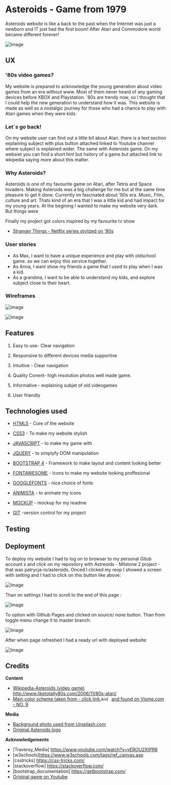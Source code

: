 # Asteroids - Game from 1979

Asteroids website is like a back to the past when the Internet was just a newborn and IT just had the first boom! After Atari and Commodore world became different forever! 

<p><img alt="Image" title="icon" src="wireframes/mockup.png" /></p>


## UX

### '80s video games?
My website is prepared to acknowledge the young generation about video games from an era without www.
Most of them never heard of any gaming devices before XBOX and Playstation. '80s are trendy now, so I thought that I could help the new generation to understand how it was.
This website is made as well as a nostalgic journey for those who had a chance to play with Atari games when they were kids.

### Let`s go back!

On my website user can find out a little bit about Atari. there is a text section explaining subject with plus button attached linked to Youtube channel where subject is explained wider.
The same with Asteroids game. On my websiet you can find a short hint but hsitory of a game but attached link to wkipedia saying more about this matter.

### Why Asteroids?
Asteroids is one of my favourite game on Atari, after Tetris and Space Invaders.
Making Asteroids was a big challenge for me but at the same time pleasure to get it done.
Currently im fascinated about '80s era. Music, Film, culture and art. Thats kind of an era that I was a little kid and had impact for my young years. At the begining I wanted to make my website very dark. But things were

Finally my project got colors inspired by my favourite tv show 

* [Stranger Things - Netflix series stylized on '80s](https://www.youtube.com/watch?v=YEG3bmU_WaI)




### User stories

* As Max, I want to have a unique experience and play with oldschool game. so we can enjoy this service together.
* As Anna, I want show my friends a game that I used to play when I was a kid. 
* As a grandma, I want to be able to understand my kids, and explore subject close to their heart. 

### Wireframes


<p><img alt="Image" title="icon" src="wireframes/PAGE 1.png" /></p>

<p><img alt="Image" title="icon" src="wireframes/PAGE 2.png" /></p>

## Features

1. Easy to use- Clear navigation

2. Responsive to different devices media supportive

3. Intuitive - Clear navigation

4. Quality Conent- high resolution photos well made game.

5. Informative - explaining subjet of old videogames

6. User friendly


## Technologies used

* [HTML5](https://developer.mozilla.org/en-US/docs/Web/Guide/HTML/HTML5) - Core of the website

* [CSS3](https://developer.mozilla.org/en-US/docs/Web/CSS) - To make my website stylish

* [JAVASCRIPT](https://developer.mozilla.org/en-US/docs/Web/JavaScript/Reference) - to make my game with

* [JQUERY](https://jquery.com/) - to simplyfy DOM manipulation

* [BOOTSTRAP 4](https://getbootstrap.com/docs/4.1/getting-started/introduction/) - Framework to make layout and content looking better

* [FONTAWESOME](https://fontawesome.com/) - Icons to make my website looking proffesional

* [GOOGLEFONTS]( https://fonts.google.com/) - nice choice of fonts

* [ANIMISTA](http://animista.net/)  - to animate my icons

* [MOCKUP](http://ami.responsivedesign.is/#) - mockup for my readme

* [GIT](https://git-scm.com/) -version control for my project


## Testing



## Deployment
To deploy my website I had to log on to browser to my personal Gitub account s and click on my repository with Astreoids - Milstone 2 project - that was patrycja-io/asteroids.
Onced I clicked my reop I showed a screen with setting and I had to click on this button like above:
<p><img alt="Image" title="icon" src="wireframes/howtodeploy-1.PNG" /></p>

Than on settings I had to scroll to the end of this page :

<p><img alt="Image" title="icon" src="wireframes/how to deploy-2.PNG" /></p>

To option with Github Pages and clicked on source/ none button.
Than from toggle menu change it to master branch:

<p><img alt="Image" title="icon" src="wireframes/how to deploy-3.PNG" /></p>

After when page refreshed I had a ready url with deployed website:

<p><img alt="Image" title="icon" src="wireframes/how to deploy-4.PNG" /></p>





## Credits

**Content**

* [Wikipedia-Asteroids (video game)](https://bit.ly/2PMwBer)
http://www.liketotally80s.com/2006/11/80s-atari/
* [Main color scheme taken from - click link ](https://www.awwwards.com/sites/arkade-london-audio-reactive-art)
  `And ` [and found on Visme.com - NO. 9](https://visme.co/blog/website-color-schemes/)


**Media**
* [Background photo used from Unsplash.com](https://bit.ly/34i6Iaa)
* [Original Asteroids logo](https://upload.wikimedia.org/wikipedia/commons/3/36/Asteroids_arcade_logo.png)


**Acknowledgements**

* [Traversy_Media] https://www.youtube.com/watch?v=vEROU2XtPR8
* [w3schools]https://www.w3schools.com/tags/ref_canvas.asp
* [csstricks] https://css-tricks.com/
* [stackoverflow] https://stackoverflow.com/
* [bootstrap_documentation] https://getbootstrap.com/   
* [Original game on Youtube](https://www.youtube.com/watch?v=9Ydu8UhIjeU)
